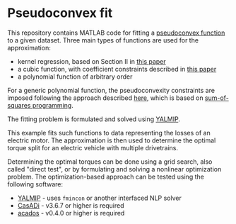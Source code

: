 # Pseudoconvex fit
This repository contains MATLAB code for fitting a [pseudoconvex function](https://en.wikipedia.org/wiki/Pseudoconvex_function) to a given dataset.
Three main types of functions are used for the approximation:

- kernel regression, based on Section II in [this paper](https://ieeexplore.ieee.org/document/9699361)
- a cubic function, with coefficient constraints described in [this paper](https://ieeexplore.ieee.org/document/8302960)
- a polynomial function of arbitrary order

For a generic polynomial function, the pseudoconvexity constraints are imposed following the approach described [here](https://yalmip.github.io/example/polynomialdesign/), which is based on [sum-of-squares programming](https://www.princeton.edu/~aaa/Public/Teaching/ORF523/ORF523_Lec15.pdf).

The fitting problem is formulated and solved using [YALMIP](https://yalmip.github.io/).

This example fits such functions to data representing the losses of an electric motor. The approximation is then used to determine the optimal torque split for an electric vehicle with multiple drivetrains.

Determining the optimal torques can be done using a grid search, also called "direct test", or by formulating and solving a nonlinear optimization problem. The optimization-based approach can be tested using the following software:

- [YALMIP](https://yalmip.github.io/) - uses `fmincon` or another interfaced NLP solver
- [CasADi](https://web.casadi.org/) - v3.6.7 or higher is required
- [acados](https://docs.acados.org/) - v0.4.0 or higher is required